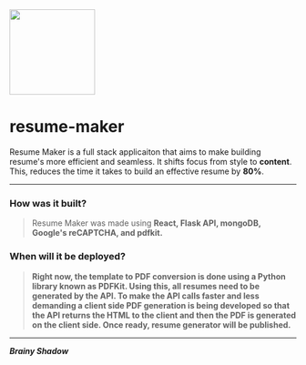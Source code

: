 <img src = 'https://storage.googleapis.com/resume-maker-template/logo.png' height = 150>
<h1>resume-maker</h1>

Resume Maker is a full stack applicaiton that aims to make building resume's more efficient and seamless. It shifts focus from style to <b>content</b>. This, reduces the time it takes to build an effective resume by <b>80%</b>.
 
-------------------------------------------------------------------------------------------------------------------------------------------------------------------------

 <h3>How was it built?</h3>

> Resume Maker was made using <b>React<b>, <b>Flask API<b>, <b>mongoDB<b>, <b>Google's reCAPTCHA<b>, and <b>pdfkit</b>.  
 
 <h3>When will it be deployed?</h3>

> Right now, the template to PDF conversion is done using a Python library known as PDFKit. Using this, all resumes need to be generated by the API. To make the API calls faster and less demanding a client side PDF generation is being developed so that the API returns the HTML to the client and then the PDF is generated on the client side. Once ready, resume generator will be published.

 
-------------------------------------------------------------------------------------------------------------------------------------------------------------------------
  
<i>Brainy Shadow</i>
